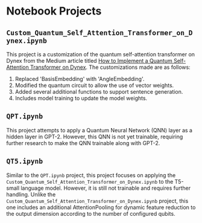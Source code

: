# Notebook Projects

## `Custom_Quantum_Self_Attention_Transformer_on_Dynex.ipynb`
This project is a customization of the quantum self-attention transformer on Dynex from the Medium article titled [How to Implement a Quantum Self-Attention Transformer on Dynex](https://medium.com/@dynexcoin/how-to-implement-a-quantum-self-attention-transformer-on-dynex-4c3c72e03eea). The customizations made are as follows:

1. Replaced 'BasisEmbedding' with 'AngleEmbedding'.
2. Modified the quantum circuit to allow the use of vector weights.
3. Added several additional functions to support sentence generation.
4. Includes model training to update the model weights.

## `QPT.ipynb`
This project attempts to apply a Quantum Neural Network (QNN) layer as a hidden layer in GPT-2. However, this QNN is not yet trainable, requiring further research to make the QNN trainable along with GPT-2.

## `QT5.ipynb`
Similar to the `QPT.ipynb` project, this project focuses on applying the `Custom_Quantum_Self_Attention_Transformer_on_Dynex.ipynb` to the T5-small language model. However, it is still not trainable and requires further handling. Unlike the `Custom_Quantum_Self_Attention_Transformer_on_Dynex.ipynb` project, this one includes an additional AttentionPooling for dynamic feature reduction to the output dimension according to the number of configured qubits.
